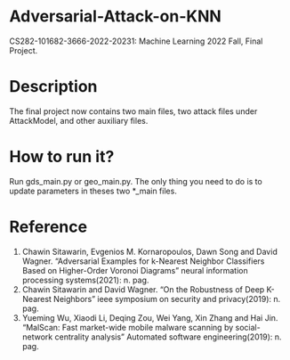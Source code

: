 # Adversarial-Attack-on-KNN
CS282-101682-3666-2022-20231: Machine Learning 2022 Fall, Final Project.

# Description

The final project now contains two main files, two attack files under AttackModel, and other auxiliary files.

# How to run it?

Run gds_main.py or geo_main.py. The only thing you need to do is to update parameters in theses two *_main files.

# Reference

1. Chawin Sitawarin, Evgenios M. Kornaropoulos, Dawn Song and David Wagner. “Adversarial Examples for k-Nearest Neighbor Classifiers Based on Higher-Order Voronoi Diagrams” neural information processing systems(2021): n. pag.
2. Chawin Sitawarin and David Wagner. “On the Robustness of Deep K-Nearest Neighbors” ieee symposium on security and privacy(2019): n. pag.
3. Yueming Wu, Xiaodi Li, Deqing Zou, Wei Yang, Xin Zhang and Hai Jin. “MalScan: Fast market-wide mobile malware scanning by social-network centrality analysis” Automated software engineering(2019): n. pag.
